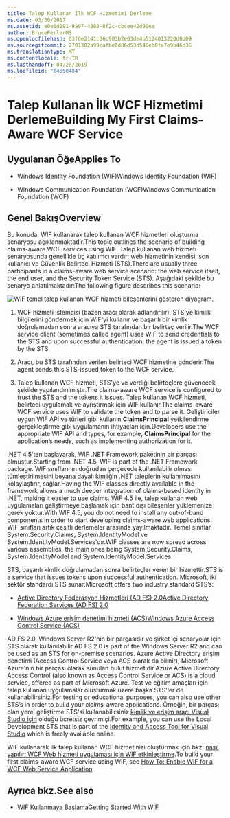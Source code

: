 ```yaml
---
title: Talep Kullanan İlk WCF Hizmetimi Derleme
ms.date: 03/30/2017
ms.assetid: e0e6d091-9a97-4888-8f2c-cbcee42d90ee
author: BrucePerlerMS
ms.openlocfilehash: 63f6e2141c06c903b2e03de4b5124013220d0b09
ms.sourcegitcommit: 2701302a99cafbe0d86d53d540eb0fa7e9b46b36
ms.translationtype: MT
ms.contentlocale: tr-TR
ms.lasthandoff: 04/28/2019
ms.locfileid: "64650484"
---
```

# <a name="building-my-first-claims-aware-wcf-service"></a><span data-ttu-id="1445f-102">Talep Kullanan İlk WCF Hizmetimi Derleme</span><span class="sxs-lookup"><span data-stu-id="1445f-102">Building My First Claims-Aware WCF Service</span></span>
## <a name="applies-to"></a><span data-ttu-id="1445f-103">Uygulanan Öğe</span><span class="sxs-lookup"><span data-stu-id="1445f-103">Applies To</span></span>  
  
- <span data-ttu-id="1445f-104">Windows Identity Foundation (WIF)</span><span class="sxs-lookup"><span data-stu-id="1445f-104">Windows Identity Foundation (WIF)</span></span>  
  
- <span data-ttu-id="1445f-105">Windows Communication Foundation (WCF)</span><span class="sxs-lookup"><span data-stu-id="1445f-105">Windows Communication Foundation (WCF)</span></span>  
  
## <a name="overview"></a><span data-ttu-id="1445f-106">Genel Bakış</span><span class="sxs-lookup"><span data-stu-id="1445f-106">Overview</span></span>  
 <span data-ttu-id="1445f-107">Bu konuda, WIF kullanarak talep kullanan WCF hizmetleri oluşturma senaryosu açıklanmaktadır.</span><span class="sxs-lookup"><span data-stu-id="1445f-107">This topic outlines the scenario of building claims-aware WCF services using WIF.</span></span> <span data-ttu-id="1445f-108">Talep kullanan web hizmeti senaryosunda genellikle üç katılımcı vardır: web hizmetinin kendisi, son kullanıcı ve Güvenlik Belirteci Hizmeti (STS).</span><span class="sxs-lookup"><span data-stu-id="1445f-108">There are usually three participants in a claims-aware web service scenario: the web service itself, the end user, and the Security Token Service (STS).</span></span> <span data-ttu-id="1445f-109">Aşağıdaki şekilde bu senaryo anlatılmaktadır:</span><span class="sxs-lookup"><span data-stu-id="1445f-109">The following figure describes this scenario:</span></span>  
  
 ![WIF temel talep kullanan WCF hizmeti bileşenlerini gösteren diyagram.](./media/building-my-first-claims-aware-wcf-service/windows-identify-foundation-basic-claims-aware-windows-communication-foundation-service.gif)  
  
1. <span data-ttu-id="1445f-111">WCF hizmeti istemcisi (bazen aracı olarak adlandırılır), STS'ye kimlik bilgilerini göndermek için WIF'yi kullanır ve başarılı bir kimlik doğrulamadan sonra aracıya STS tarafından bir belirteç verilir.</span><span class="sxs-lookup"><span data-stu-id="1445f-111">The WCF service client (sometimes called agent) uses WIF to send credentials to the STS and upon successful authentication, the agent is issued a token by the STS.</span></span>  
  
2. <span data-ttu-id="1445f-112">Aracı, bu STS tarafından verilen belirteci WCF hizmetine gönderir.</span><span class="sxs-lookup"><span data-stu-id="1445f-112">The agent sends this STS-issued token to the WCF service.</span></span>  
  
3. <span data-ttu-id="1445f-113">Talep kullanan WCF hizmeti, STS'ye ve verdiği belirteçlere güvenecek şekilde yapılandırılmıştır.</span><span class="sxs-lookup"><span data-stu-id="1445f-113">The claims-aware WCF service is configured to trust the STS and the tokens it issues.</span></span> <span data-ttu-id="1445f-114">Talep kullanan WCF hizmeti, belirteci uygulamak ve ayrıştırmak için WIF kullanır.</span><span class="sxs-lookup"><span data-stu-id="1445f-114">The claims-aware WCF service uses WIF to validate the token and to parse it.</span></span> <span data-ttu-id="1445f-115">Geliştiriciler uygun WIF API ve türleri gibi kullanın **ClaimsPrincipal** yetkilendirme gerçekleştirme gibi uygulamanın ihtiyaçları için.</span><span class="sxs-lookup"><span data-stu-id="1445f-115">Developers use the appropriate WIF API and types, for example, **ClaimsPrincipal** for the application’s needs, such as implementing authorization for it.</span></span>  
  
 <span data-ttu-id="1445f-116">.NET 4.5'ten başlayarak, WIF .NET Framework paketinin bir parçası olmuştur.</span><span class="sxs-lookup"><span data-stu-id="1445f-116">Starting from .NET 4.5, WIF is part of the .NET Framework package.</span></span> <span data-ttu-id="1445f-117">WIF sınıflarının doğrudan çerçevede kullanılabilir olması tümleştirilmesini beyana dayalı kimliğin .NET taleplerin kullanılmasını kolaylaştırır, sağlar.</span><span class="sxs-lookup"><span data-stu-id="1445f-117">Having the WIF classes directly available in the framework allows a much deeper integration of claims-based identity in .NET, making it easier to use claims.</span></span> <span data-ttu-id="1445f-118">WIF 4.5 ile, talep kullanan web uygulamaları geliştirmeye başlamak için bant dışı bileşenler yüklemenize gerek yoktur.</span><span class="sxs-lookup"><span data-stu-id="1445f-118">With WIF 4.5, you do not need to install any out-of-band components in order to start developing claims-aware web applications.</span></span> <span data-ttu-id="1445f-119">WIF sınıfları artık çeşitli derlemeler arasında yayılmaktadır. Temel sınıflar System.Security.Claims, System.IdentityModel ve System.IdentityModel.Services'dır.</span><span class="sxs-lookup"><span data-stu-id="1445f-119">WIF classes are now spread across various assemblies, the main ones being System.Security.Claims, System.IdentityModel and System.IdentityModel.Services.</span></span>  
  
 <span data-ttu-id="1445f-120">STS, başarılı kimlik doğrulamadan sonra belirteçler veren bir hizmettir.</span><span class="sxs-lookup"><span data-stu-id="1445f-120">STS is a service that issues tokens upon successful authentication.</span></span> <span data-ttu-id="1445f-121">Microsoft, iki sektör standardı STS sunar:</span><span class="sxs-lookup"><span data-stu-id="1445f-121">Microsoft offers two industry standard STS’s:</span></span>  
  
- [<span data-ttu-id="1445f-122">Active Directory Federasyon Hizmetleri (AD FS) 2.0</span><span class="sxs-lookup"><span data-stu-id="1445f-122">Active Directory Federation Services (AD FS) 2.0</span></span>](https://go.microsoft.com/fwlink/?LinkID=247516)
  
- [<span data-ttu-id="1445f-123">Windows Azure erişim denetimi hizmeti (ACS)</span><span class="sxs-lookup"><span data-stu-id="1445f-123">Windows Azure Access Control Service (ACS)</span></span>](https://go.microsoft.com/fwlink/?LinkID=247517)
  
 <span data-ttu-id="1445f-124">AD FS 2.0, Windows Server R2'nin bir parçasıdır ve şirket içi senaryolar için STS olarak kullanılabilir.</span><span class="sxs-lookup"><span data-stu-id="1445f-124">AD FS 2.0 is part of the Windows Server R2 and can be used as an STS for on-premise scenarios.</span></span> <span data-ttu-id="1445f-125">Azure Active Directory erişim denetimi (Access Control Service veya ACS olarak da bilinir), Microsoft Azure'nın bir parçası olarak sunulan bulut hizmetidir.</span><span class="sxs-lookup"><span data-stu-id="1445f-125">Azure Active Directory Access Control (also known as Access Control Service or ACS) is a cloud service, offered as part of Microsoft Azure.</span></span> <span data-ttu-id="1445f-126">Test ve eğitim amaçları için talep kullanan uygulamalar oluşturmak üzere başka STS'ler de kullanabilirsiniz.</span><span class="sxs-lookup"><span data-stu-id="1445f-126">For testing or educational purposes, you can also use other STS’s in order to build your claims-aware applications.</span></span> <span data-ttu-id="1445f-127">Örneğin, bir parçası olan yerel geliştirme STS'si kullanabilirsiniz [kimlik ve erişim aracı Visual Studio için](https://go.microsoft.com/fwlink/?LinkID=245849) olduğu ücretsiz çevrimiçi.</span><span class="sxs-lookup"><span data-stu-id="1445f-127">For example, you can use the Local Development STS that is part of the [Identity and Access Tool for Visual Studio](https://go.microsoft.com/fwlink/?LinkID=245849) which is freely available online.</span></span>  
  
 <span data-ttu-id="1445f-128">WIF kullanarak ilk talep kullanan WCF hizmetinizi oluşturmak için bkz: [nasıl yapılır: WCF Web hizmeti uygulaması için WIF etkinleştirme](../../../docs/framework/security/how-to-enable-wif-for-a-wcf-web-service-application.md).</span><span class="sxs-lookup"><span data-stu-id="1445f-128">To build your first claims-aware WCF service using WIF, see [How To: Enable WIF for a WCF Web Service Application](../../../docs/framework/security/how-to-enable-wif-for-a-wcf-web-service-application.md).</span></span>
  
## <a name="see-also"></a><span data-ttu-id="1445f-129">Ayrıca bkz.</span><span class="sxs-lookup"><span data-stu-id="1445f-129">See also</span></span>

- [<span data-ttu-id="1445f-130">WIF Kullanmaya Başlama</span><span class="sxs-lookup"><span data-stu-id="1445f-130">Getting Started With WIF</span></span>](../../../docs/framework/security/getting-started-with-wif.md)
